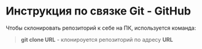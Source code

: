 # Инструкция по связке Git - GitHub

Чтобы склонировать репозиторий к себе на ПК, используется команда:

> **git clone URL** - клонироуется репозиторий по адресу **URL**
